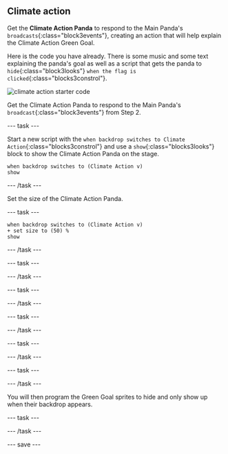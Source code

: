 ## Climate action

Get the **Climate Action Panda** to respond to the Main Panda's `broadcasts`{:class="block3events"}, creating an action that will help explain the Climate Action Green Goal.

Here is the code you have already. There is some music and some text explaining the panda's goal as well as a script that gets the panda to `hide`{:class="block3looks"} `when the flag is clicked`{:class="blocks3constrol"}.

![climate action starter code](images/climateaction_startercode.png)

Get the Climate Action Panda to respond to the Main Panda's `broadcast`{:class="block3events"} from Step 2.

--- task ---

Start a new script with the `when backdrop switches to Climate Action`{:class="blocks3constrol"} and use a `show`{:class="blocks3looks"} block to show the Climate Action Panda on the stage.

```blocks3
when backdrop switches to (Climate Action v)
show
```

--- /task ---

Set the size of the Climate Action Panda.

--- task ---

```blocks3
when backdrop switches to (Climate Action v)
+ set size to (50) %
show
```

--- /task ---

--- task ---



--- /task ---

--- task ---



--- /task ---

--- task ---



--- /task ---

--- task ---



--- /task ---

--- task ---

--- /task ---

You will then program the Green Goal sprites to hide and only show up when their backdrop appears.

--- task ---

--- /task ---

--- save ---

